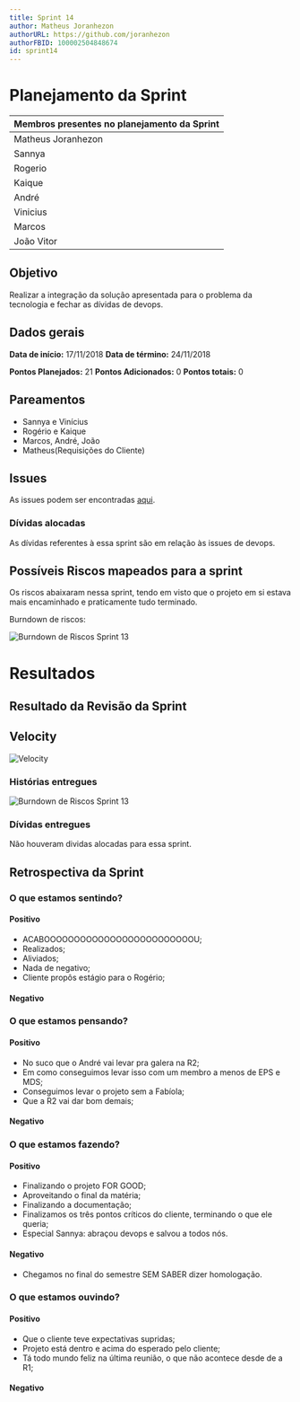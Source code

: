 ```yaml
---
title: Sprint 14
author: Matheus Joranhezon
authorURL: https://github.com/joranhezon
authorFBID: 100002504848674
id: sprint14
---
```


# Planejamento da Sprint

| Membros presentes no planejamento da Sprint  |
|---------------------|
| Matheus Joranhezon   |
| Sannya |
| Rogerio |
| Kaique  |
| André |
| Vinicius  |
| Marcos  |
| João Vitor  |


## Objetivo

Realizar a integração da solução apresentada para o problema da tecnologia e fechar as dívidas de devops.



## Dados gerais

**Data de início:** 17/11/2018
**Data de término:** 24/11/2018

**Pontos Planejados:** 21
**Pontos Adicionados:** 0
**Pontos totais:** 0


## Pareamentos
- Sannya e Vinícius
- Rogério e Kaique
- Marcos, André, João
- Matheus(Requisições do Cliente)

## Issues

As issues podem ser encontradas [aqui](https://github.com/fga-eps-mds/2018.2-ComexStat/milestone/18).


### Dívidas alocadas

As dívidas referentes à essa sprint são em relação às issues de devops.

## Possíveis Riscos mapeados para a sprint

Os riscos abaixaram nessa sprint, tendo em visto que o projeto em si estava mais encaminhado e praticamente tudo terminado.

Burndown de riscos:

![Burndown de Riscos Sprint 13](https://fga-eps-mds.github.io/2018.2-ComexStat/img/sprints/sprint14/burndownriscos.png)


# Resultados


## Resultado da Revisão da Sprint

## Velocity

![Velocity](https://fga-eps-mds.github.io/2018.2-ComexStat/img/sprints/sprint14/velocity.png)


### Histórias entregues

![Burndown de Riscos Sprint 13](https://fga-eps-mds.github.io/2018.2-ComexStat/img/sprints/sprint14/historias.png)

### Dívidas entregues

Não houveram dividas alocadas para essa sprint.


## Retrospectiva da Sprint

### O que estamos sentindo?

#### Positivo
- ACABOOOOOOOOOOOOOOOOOOOOOOOOOU;
- Realizados;
- Aliviados;
- Nada de negativo;
- Cliente propôs estágio para o Rogério;

#### Negativo


### O que estamos pensando?

#### Positivo
- No suco que o André vai levar pra galera na R2;
- Em como conseguimos levar isso com um membro a menos de EPS e MDS;
- Conseguimos levar o projeto sem a Fabíola;
- Que a R2 vai dar bom demais;


#### Negativo

### O que estamos fazendo?

#### Positivo
- Finalizando o projeto FOR GOOD;
- Aproveitando o final da matéria;
- Finalizando a documentação;
- Finalizamos os três pontos críticos do cliente, terminando o que ele queria;
- Especial Sannya: abraçou devops e salvou a todos nós.

#### Negativo
- Chegamos no final do semestre SEM SABER dizer homologação.

### O que estamos ouvindo?

#### Positivo
- Que o cliente teve expectativas supridas;
- Projeto está dentro e acima do esperado pelo cliente;
- Tá todo mundo feliz na última reunião, o que não acontece desde de a R1;

#### Negativo
